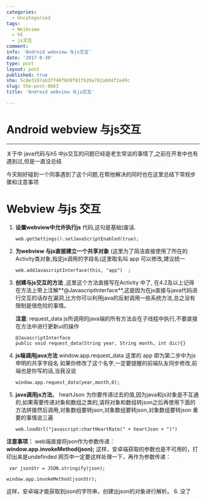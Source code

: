 ```yaml
---
categories:
  - Uncategoried
tags:
  - Weibview
  - h5
  - js交互
comment: 
info: 'Android webview 与js交互'
date: '2017-8-30'
type: post
layout: post
published: true
sha: 5c8e3197ab3f740f8d9f81f929a782a0d4f3a49c
slug: the-post-8663
title: 'Android webview 与js交互'

---
```

# Android webview 与js交互


---

关于中  java代码与h5 中js交互的问题已经是老生常谈的事情了,之前在开发中也有遇到过,但是一直没总结

今天刚好碰到一个同事遇到了这个问题,在帮他解决的同时也在这里总结下常规步骤和注意事项


# Webview 与js 交互


1. **设置webview中允许执行js** 代码,这句是基础(废话.

	```
	web.getSettings().setJavaScriptEnabled(true); 
	```

	
2. **为webview 与js直接建立一个共享对象** (这里为了简洁直接使用了所在的Activity类对象,指定js调用的字段名(这里取名叫 app 可以修改,建议统一

	```
	web.addJavascriptInterface(this, "app")  ;
	```

3. **创建与js交互的方法** ,这里这个方法直接写在Activity 中了, 
   在4.2及以上记得在方法上带上注解**@JavascriptInterface**,这是因为在js直接与java代码进行交互的话存在漏洞,比方你可以利用java的反射调用一些系统方法,总之没有限制是很危险的事情。
   
   **注意**: request_data  js所调用的java端的所有方法会在子线程中执行,不要直接在方法中进行更新ui的操作

	```
	@JavascriptInterface
	public void request_data(String year, String month, int dic){}
	```
        
4. **js端调用java方法** window.app.request_data  这里的 app 即为第二步中为js申明的共享字段名
   如果你修改了这个名字,一定要提醒的前端队友同步修改,前端也是你写的话,当我没说

	```
	window.app.request_data(year,month,0);
	```

5. **java调用js方法**。 heartJson 为你要传递过去的值,因为java和js对象是不互通的,如果需要传递对象和数组之类的,请将对象和数组转json之后再使用下面的方法拼接然后调用,对象数组要转json,对象数组要转json,对象数组要转json 重要的事情说三遍

	```
	web.loadUrl("javascript:chartHeartRate(" + heartJson + ")")
	```


**注意事项：**
web端直接将json作为参数传递：**window.app.invokeMethod(json);**
这样，安卓端获取的参数也是不可用的，打印出来是undefinded
网页中一定要这样处理一下，再作为参数传递：


```
 var jsonStr = JSON.stringify(json);

window.app.invokeMethod(jsonStr);
```


这样，安卓端才能获取到json的字符串，创建出json的对象进行解析。
6. 没了








